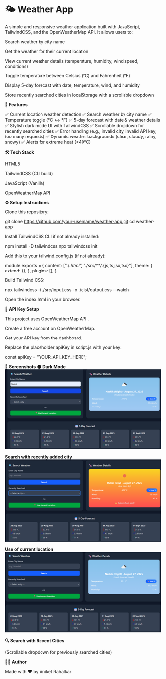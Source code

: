 # **🌤️ Weather App**

A simple and responsive weather application built with JavaScript, TailwindCSS, and the OpenWeatherMap API.
It allows users to:

Search weather by city name

Get the weather for their current location

View current weather details (temperature, humidity, wind speed, conditions)

Toggle temperature between Celsius (°C) and Fahrenheit (°F)

Display 5-day forecast with date, temperature, wind, and humidity

Store recently searched cities in localStorage with a scrollable dropdown

**🚀 Features**

✅ Current location weather detection
✅ Search weather by city name
✅ Temperature toggle (°C ↔ °F)
✅ 5-day forecast with date & weather details
✅ Stylish dark mode UI with TailwindCSS
✅ Scrollable dropdown for recently searched cities
✅ Error handling (e.g., invalid city, invalid API key, too many requests)
✅ Dynamic weather backgrounds (clear, cloudy, rainy, snowy)
✅ Alerts for extreme heat (>40°C)

**🛠️ Tech Stack**

HTML5

TailwindCSS (CLI build)

JavaScript (Vanilla)

OpenWeatherMap API

**⚙️ Setup Instructions**

Clone this repository:

git clone https://github.com/your-username/weather-app.git
cd weather-app


Install TailwindCSS CLI if not already installed:

npm install -D tailwindcss
npx tailwindcss init


Add this to your tailwind.config.js (if not already):

module.exports = {
  content: ["./*.html", "./src/**/*.{js,ts,jsx,tsx}"],
  theme: {
    extend: {},
  },
  plugins: [],
}


Build Tailwind CSS:

npx tailwindcss -i ./src/input.css -o ./dist/output.css --watch


Open the index.html in your browser.

**🔑 API Key Setup**

This project uses OpenWeatherMap API
.

Create a free account on OpenWeatherMap.

Get your API key from the dashboard.

Replace the placeholder apiKey in script.js with your key:

const apiKey = "YOUR_API_KEY_HERE";

**📸 Screenshots**
🌑 **Dark Mode**
![alt text](docs/image.png)

**Search with recently added city**
![alt text](docs/image-1.png)

**Use of current location**
![alt text](docs/image-2.png)

**🔍 Search with Recent Cities**

(Scrollable dropdown for previously searched cities)

**👨‍💻 Author**

Made with ❤️ by Aniket Rahalkar